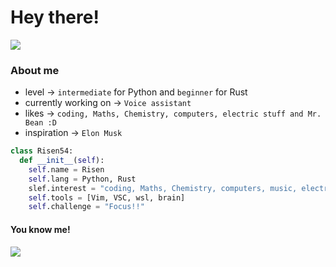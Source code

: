 # Hey there!

![](https://komarev.com/ghpvc/?username=Risen54&label=PROFILE+VIEWS)

### About me
- level -> `intermediate` for Python and `beginner` for Rust
- currently working on -> `Voice assistant`
- likes -> `coding, Maths, Chemistry, computers, electric stuff and Mr. Bean :D`
- inspiration -> `Elon Musk`

```py
class Risen54:
  def __init__(self):
    self.name = Risen
    self.lang = Python, Rust
    slef.interest = "coding, Maths, Chemistry, computers, music, electric stuff and Mr. Bean :D"
    self.tools = [Vim, VSC, wsl, brain]
    self.challenge = "Focus!!"
```

#### You know me!
<img align="center" src="https://github-readme-stats.vercel.app/api/top-langs/?username=Risen54&layout=compact&card_width=443&show_icons=true&show_icons=true&theme=dracula&hide_border=true"/><br>
